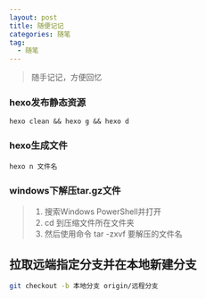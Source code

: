 ```yaml
---
layout: post
title: 随便记记
categories: 随笔
tag: 
  - 随笔
---
```


> 随手记记，方便回忆
### hexo发布静态资源

~~~ vim
hexo clean && hexo g && hexo d
~~~

### hexo生成文件

~~~ vim
hexo n 文件名
~~~

### windows下解压tar.gz文件

> 1. 搜索Windows PowerShell并打开
> 2. cd 到压缩文件所在文件夹
> 3. 然后使用命令 tar -zxvf 要解压的文件名

## 拉取远端指定分支并在本地新建分支

```bash
git checkout -b 本地分支 origin/远程分支
```

